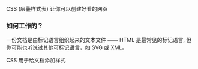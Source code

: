 CSS (层叠样式表) 让你可以创建好看的网页

### 如何工作的？
一份文档是由标记语言组织起来的文本文件 —— HTML 是最常见的标记语言, 但你可能也听说过其他可标记语言，如 SVG 或 XML。

CSS 用于给文档添加样式


